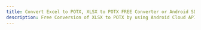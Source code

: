 ---title: Convert Excel to POTX, XLSX to POTX FREE Converter or Android SDKdescription: Free Conversion of XLSX to POTX by using Android Cloud APIs & SDKs. Also Create, Edit & Render Microsoft Excel, CSV and SpreadsheetML worksheets or spreadsheet in the Cloud.---